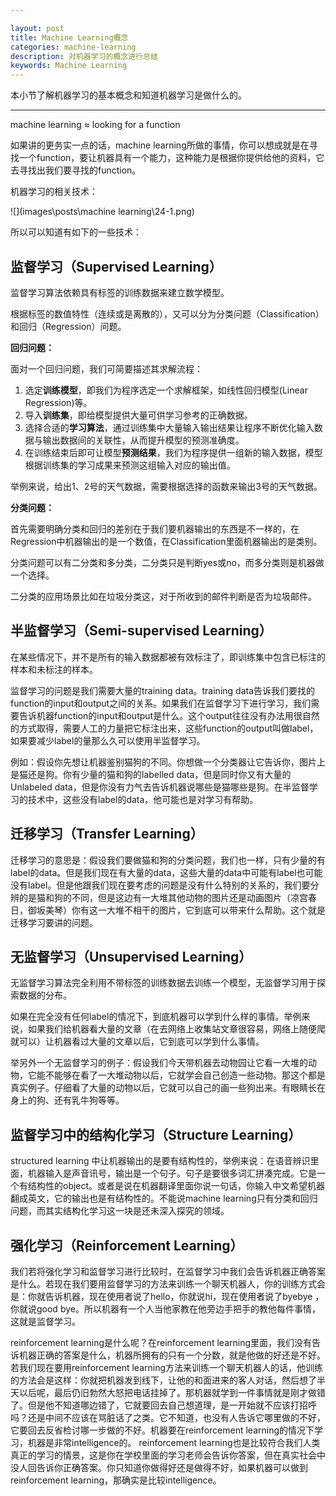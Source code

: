 ```yaml
---

layout: post
title: Machine Learning概念
categories: machine-learning
description: 对机器学习的概念进行总结
keywords: Machine Learning
---
```


本小节了解机器学习的基本概念和知道机器学习是做什么的。

---

machine learning ≈ looking  for a function

如果讲的更务实一点的话，machine learning所做的事情，你可以想成就是在寻找一个function，要让机器具有一个能力，这种能力是根据你提供给他的资料，它去寻找出我们要寻找的function。

机器学习的相关技术：

![](images\posts\machine learning\24-1.png)



所以可以知道有如下的一些技术：

## 监督学习（Supervised Learning）

监督学习算法依赖具有标签的训练数据来建立数学模型。

根据标签的数值特性（连续或是离散的），又可以分为分类问题（Classification）和回归（Regression）问题。

**回归问题：**

面对一个回归问题，我们可简要描述其求解流程： 

1. 选定**训练模型**，即我们为程序选定一个求解框架，如线性回归模型(Linear Regression)等。 
2. 导入**训练集**，即给模型提供大量可供学习参考的正确数据。 
3. 选择合适的**学习算法**，通过训练集中大量输入输出结果让程序不断优化输入数据与输出数据间的关联性，从而提升模型的预测准确度。 
4. 在训练结束后即可让模型**预测结果**，我们为程序提供一组新的输入数据，模型根据训练集的学习成果来预测这组输入对应的输出值。

举例来说，给出1、2号的天气数据，需要根据选择的函数来输出3号的天气数据。



**分类问题：**

首先需要明确分类和回归的差别在于我们要机器输出的东西是不一样的，在Regression中机器输出的是一个数值，在Classification里面机器输出的是类别。

分类问题可以有二分类和多分类，二分类只是判断yes或no，而多分类则是机器做一个选择。

二分类的应用场景比如在垃圾分类这，对于所收到的邮件判断是否为垃圾邮件。



## 半监督学习（Semi-supervised Learning）

在某些情况下，并不是所有的输入数据都被有效标注了，即训练集中包含已标注的样本和未标注的样本。

监督学习的问题是我们需要大量的training data。training  data告诉我们要找的function的input和output之间的关系。如果我们在监督学习下进行学习，我们需要告诉机器function的input和output是什么。这个output往往没有办法用很自然的方式取得，需要人工的力量把它标注出来，这些function的output叫做label，如果要减少label的量那么久可以使用半监督学习。



例如：假设你先想让机器鉴别猫狗的不同。你想做一个分类器让它告诉你，图片上是猫还是狗。你有少量的猫和狗的labelled  data，但是同时你又有大量的Unlabeled  data，但是你没有力气去告诉机器说哪些是猫哪些是狗。在半监督学习的技术中，这些没有label的data，他可能也是对学习有帮助。



## 迁移学习（Transfer Learning）

迁移学习的意思是：假设我们要做猫和狗的分类问题，我们也一样，只有少量的有label的data。但是我们现在有大量的data，这些大量的data中可能有label也可能没有label。但是他跟我们现在要考虑的问题是没有什么特别的关系的，我们要分辨的是猫和狗的不同，但是这边有一大堆其他动物的图片还是动画图片（凉宫春日，御坂美琴）你有这一大堆不相干的图片，它到底可以带来什么帮助。这个就是迁移学习要讲的问题。



## 无监督学习（Unsupervised Learning）

无监督学习算法完全利用不带标签的训练数据去训练一个模型，无监督学习用于探索数据的分布。

如果在完全没有任何label的情况下，到底机器可以学到什么样的事情。举例来说，如果我们给机器看大量的文章（在去网络上收集站文章很容易，网络上随便爬就可以）让机器看过大量的文章以后，它到底可以学到什么事情。

举另外一个无监督学习的例子：假设我们今天带机器去动物园让它看一大堆的动物，它能不能够在看了一大堆动物以后，它就学会自己创造一些动物。那这个都是真实例子。仔细看了大量的动物以后，它就可以自己的画一些狗出来。有眼睛长在身上的狗、还有乳牛狗等等。



## 监督学习中的结构化学习（Structure Learning）

structured learning  中让机器输出的是要有结构性的，举例来说：在语音辨识里面，机器输入是声音讯号，输出是一个句子。句子是要很多词汇拼凑完成。它是一个有结构性的object。或者是说在机器翻译里面你说一句话，你输入中文希望机器翻成英文，它的输出也是有结构性的。不能说machine learning只有分类和回归问题，而其实结构化学习这一块是还未深入探究的领域。



## 强化学习（Reinforcement Learning）

我们若将强化学习和监督学习进行比较时，在监督学习中我们会告诉机器正确答案是什么。若现在我们要用监督学习的方法来训练一个聊天机器人，你的训练方式会是：你就告诉机器，现在使用者说了hello，你就说hi，现在使用者说了byebye ，你就说good bye。所以机器有一个人当他家教在他旁边手把手的教他每件事情，这就是监督学习。

reinforcement  learning是什么呢？在reinforcement  learning里面，我们没有告诉机器正确的答案是什么，机器所拥有的只有一个分数，就是他做的好还是不好。若我们现在要用reinforcement  learning方法来训练一个聊天机器人的话，他训练的方法会是这样：你就把机器发到线下，让他的和面进来的客人对话，然后想了半天以后呢，最后仍旧勃然大怒把电话挂掉了。那机器就学到一件事情就是刚才做错了。但是他不知道哪边错了，它就要回去自己想道理，是一开始就不应该打招呼吗？还是中间不应该在骂脏话了之类。它不知道，也没有人告诉它哪里做的不好，它要回去反省检讨哪一步做的不好。机器要在reinforcement learning的情况下学习，机器是非常intelligence的。 reinforcement  learning也是比较符合我们人类真正的学习的情景，这是你在学校里面的学习老师会告诉你答案，但在真实社会中没人回告诉你正确答案。你只知道你做得好还是做得不好，如果机器可以做到reinforcement learning，那确实是比较intelligence。



